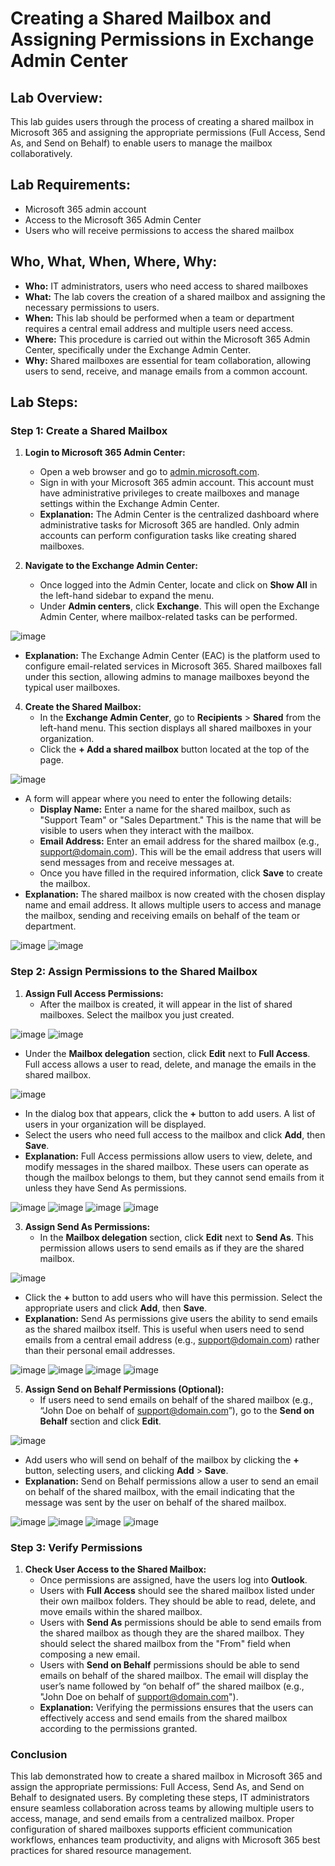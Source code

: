 # Creating a Shared Mailbox and Assigning Permissions in Exchange Admin Center

## Lab Overview:
This lab guides users through the process of creating a shared mailbox in Microsoft 365 and assigning the appropriate permissions (Full Access, Send As, and Send on Behalf) to enable users to manage the mailbox collaboratively.

## Lab Requirements:
- Microsoft 365 admin account
- Access to the Microsoft 365 Admin Center
- Users who will receive permissions to access the shared mailbox

## Who, What, When, Where, Why:
- **Who:** IT administrators, users who need access to shared mailboxes
- **What:** The lab covers the creation of a shared mailbox and assigning the necessary permissions to users.
- **When:** This lab should be performed when a team or department requires a central email address and multiple users need access.
- **Where:** This procedure is carried out within the Microsoft 365 Admin Center, specifically under the Exchange Admin Center.
- **Why:** Shared mailboxes are essential for team collaboration, allowing users to send, receive, and manage emails from a common account.

## Lab Steps:

### Step 1: Create a Shared Mailbox
1. **Login to Microsoft 365 Admin Center:**
   - Open a web browser and go to [admin.microsoft.com](https://admin.microsoft.com).
   - Sign in with your Microsoft 365 admin account. This account must have administrative privileges to create mailboxes and manage settings within the Exchange Admin Center.
   - **Explanation:** The Admin Center is the centralized dashboard where administrative tasks for Microsoft 365 are handled. Only admin accounts can perform configuration tasks like creating shared mailboxes.

2. **Navigate to the Exchange Admin Center:**
   - Once logged into the Admin Center, locate and click on **Show All** in the left-hand sidebar to expand the menu.
   - Under **Admin centers**, click **Exchange**. This will open the Exchange Admin Center, where mailbox-related tasks can be performed.

![image](https://github.com/user-attachments/assets/4a4f83b1-9031-44da-9aa6-e742f2c67cf6)

   - **Explanation:** The Exchange Admin Center (EAC) is the platform used to configure email-related services in Microsoft 365. Shared mailboxes fall under this section, allowing admins to manage mailboxes beyond the typical user mailboxes.

4. **Create the Shared Mailbox:**
   - In the **Exchange Admin Center**, go to **Recipients** > **Shared** from the left-hand menu. This section displays all shared mailboxes in your organization.
   - Click the **+ Add a shared mailbox** button located at the top of the page.
   
![image](https://github.com/user-attachments/assets/1e9b000f-3fb5-4490-9615-6f9bce7b23fd)

   - A form will appear where you need to enter the following details:
     - **Display Name:** Enter a name for the shared mailbox, such as "Support Team" or "Sales Department." This is the name that will be visible to users when they interact with the mailbox.
     - **Email Address:** Enter an email address for the shared mailbox (e.g., support@domain.com). This will be the email address that users will send messages from and receive messages at.
     - Once you have filled in the required information, click **Save** to create the mailbox.
   - **Explanation:** The shared mailbox is now created with the chosen display name and email address. It allows multiple users to access and manage the mailbox, sending and receiving emails on behalf of the team or department.

 ![image](https://github.com/user-attachments/assets/6ed68a34-44ee-409c-8973-f80c2940f7a2)
![image](https://github.com/user-attachments/assets/6472b771-aa10-43f2-ae16-fc624fa9fd2b)

### Step 2: Assign Permissions to the Shared Mailbox
1. **Assign Full Access Permissions:**
   - After the mailbox is created, it will appear in the list of shared mailboxes. Select the mailbox you just created.

![image](https://github.com/user-attachments/assets/99ae7203-7478-4a0a-b43b-7022d757d2af)
![image](https://github.com/user-attachments/assets/1f707fc4-604f-4108-8522-abf4fc37715b)

   - Under the **Mailbox delegation** section, click **Edit** next to **Full Access**. Full access allows a user to read, delete, and manage the emails in the shared mailbox.
   
   ![image](https://github.com/user-attachments/assets/4bf1bb03-e9a2-49d8-8509-2ec8c03a614e)

   - In the dialog box that appears, click the **+** button to add users. A list of users in your organization will be displayed.
   - Select the users who need full access to the mailbox and click **Add**, then **Save**.
   - **Explanation:** Full Access permissions allow users to view, delete, and modify messages in the shared mailbox. These users can operate as though the mailbox belongs to them, but they cannot send emails from it unless they have Send As permissions.

![image](https://github.com/user-attachments/assets/9dacefcd-5143-41cd-878b-6e46a6e29b56)
![image](https://github.com/user-attachments/assets/5114d2b3-d297-4db3-9f3a-9eeefdd1388f)
![image](https://github.com/user-attachments/assets/5a36d486-20d8-4e86-8c21-ba9f7a7ab404)
![image](https://github.com/user-attachments/assets/db7c076a-6ef7-4295-a9d8-46bb2e458aba)

3. **Assign Send As Permissions:**
   - In the **Mailbox delegation** section, click **Edit** next to **Send As**. This permission allows users to send emails as if they are the shared mailbox.

![image](https://github.com/user-attachments/assets/7a1b547b-9d67-44e4-8ed5-762be58234a9)

   - Click the **+** button to add users who will have this permission. Select the appropriate users and click **Add**, then **Save**.
   - **Explanation:** Send As permissions give users the ability to send emails as the shared mailbox itself. This is useful when users need to send emails from a central email address (e.g., support@domain.com) rather than their personal email addresses.

![image](https://github.com/user-attachments/assets/3e9a189a-c018-4195-aef7-50642ada40da)
![image](https://github.com/user-attachments/assets/cbc58310-733d-49cc-9504-e04317c35c7a)
![image](https://github.com/user-attachments/assets/e24e0503-b5bd-4805-ba15-4068255198ef)
![image](https://github.com/user-attachments/assets/77446081-4ae9-49fd-af23-4b147be16674)

5. **Assign Send on Behalf Permissions (Optional):**
   - If users need to send emails on behalf of the shared mailbox (e.g., “John Doe on behalf of support@domain.com”), go to the **Send on Behalf** section and click **Edit**.

![image](https://github.com/user-attachments/assets/f0fb5b34-20d1-4009-94c1-bac0e9cb9ae2)

   - Add users who will send on behalf of the mailbox by clicking the **+** button, selecting users, and clicking **Add** > **Save**.
   - **Explanation:** Send on Behalf permissions allow a user to send an email on behalf of the shared mailbox, with the email indicating that the message was sent by the user on behalf of the shared mailbox.

![image](https://github.com/user-attachments/assets/528b2cd0-6cba-4c20-a294-9d7dc7202a7d)
![image](https://github.com/user-attachments/assets/94e8d442-bd9b-4148-af18-982932129965)
![image](https://github.com/user-attachments/assets/f01b35f9-aa4a-4736-94ba-83c57b64f901)
![image](https://github.com/user-attachments/assets/c9f405cf-0f18-445c-ae41-ff5fee3a4bb3)

### Step 3: Verify Permissions
1. **Check User Access to the Shared Mailbox:**
   - Once permissions are assigned, have the users log into **Outlook**.
   - Users with **Full Access** should see the shared mailbox listed under their own mailbox folders. They should be able to read, delete, and move emails within the shared mailbox.
   - Users with **Send As** permissions should be able to send emails from the shared mailbox as though they are the shared mailbox. They should select the shared mailbox from the "From" field when composing a new email.
   - Users with **Send on Behalf** permissions should be able to send emails on behalf of the shared mailbox. The email will display the user’s name followed by “on behalf of” the shared mailbox (e.g., "John Doe on behalf of support@domain.com").
   - **Explanation:** Verifying the permissions ensures that the users can effectively access and send emails from the shared mailbox according to the permissions granted.

### Conclusion

This lab demonstrated how to create a shared mailbox in Microsoft 365 and assign the appropriate permissions: Full Access, Send As, and Send on Behalf to designated users. By completing these steps, IT administrators ensure seamless collaboration across teams by allowing multiple users to access, manage, and send emails from a centralized mailbox. Proper configuration of shared mailboxes supports efficient communication workflows, enhances team productivity, and aligns with Microsoft 365 best practices for shared resource management.
